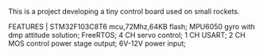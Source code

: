 This is a project developing a tiny control board used on small rockets.

FEATURES |  STM32F103C8T6 mcu,72Mhz,64KB flash;
            MPU6050 gyro with dmp attitude solution;
            FreeRTOS; 
            4 CH servo control;
            1 CH USART;
            2 CH MOS control power stage output;
            6V-12V power input;


